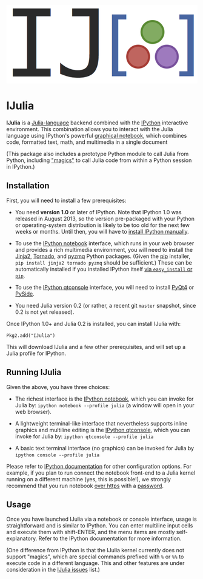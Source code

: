 ![IJulia logo](deps/ijulialogo.png)
# IJulia

**IJulia** is a [Julia-language](http://julialang.org/) backend combined
with the [IPython](http://ipython.org/) interactive environment.  This
combination allows you to interact with the Julia language using
IPython's powerful [graphical
notebook](http://ipython.org/notebook.html), which combines code,
formatted text, math, and multimedia in a single document

(This package also includes a prototype Python module to call Julia
from Python, including
["magics"](http://ipython.org/ipython-doc/dev/interactive/tutorial.html)
to call Julia code from within a Python session in IPython.)

## Installation

First, you will need to install a few prerequisites:

* You need **version 1.0** or later of IPython.  Note that IPython 1.0
was released in August 2013, so the version pre-packaged with your
Python or operating-system distribution is likely to be too old for
the next few weeks or months.  Until then, you will have to [install IPython manually](http://ipython.org/ipython-doc/stable/install/install.html).

* To use the [IPython notebook](http://ipython.org/notebook.html) interface, which runs in your web
  browser and provides a rich multimedia environment, you will need
  to install the [Jinja2](http://jinja.pocoo.org/docs/), [Tornado](http://www.tornadoweb.org/en/stable/), and [pyzmq](https://github.com/zeromq/pyzmq) Python packages. (Given the [pip](http://www.pip-installer.org/en/latest/) installer, `pip install jinja2 tornado pyzmq` should be sufficient.)  These can be automatically installed if you installed IPython itself [via `easy_install` or `pip`](http://ipython.org/ipython-doc/stable/install/install.html#quickstart).

* To use the [IPython qtconsole](http://ipython.org/ipython-doc/dev/interactive/qtconsole.html) interface, you will need to install [PyQt4](http://www.riverbankcomputing.com/software/pyqt/download) or [PySide](http://qt-project.org/wiki/Category:LanguageBindings::PySide).

* You need Julia version 0.2 (or rather, a recent git `master` snapshot, since 0.2 is not yet released).

Once IPython 1.0+ and Julia 0.2 is installed, you can install IJulia with:
```
Pkg2.add("IJulia")
```
This will download IJulia and a few other prerequisites, and will set up a
Julia profile for IPython.

## Running IJulia

Given the above, you have three choices:

* The richest interface is the [IPython notebook](http://ipython.org/notebook.html), which you can invoke for Julia by: `ipython notebook --profile julia` (a window will open in your web browser).

* A lightweight terminal-like interface that nevertheless supports
  inline graphics and multiline editing is the [IPython qtconsole](http://ipython.org/ipython-doc/dev/interactive/qtconsole.html), which you can invoke for Julia by: `ipython qtconsole --profile julia`

* A basic text terminal interface (no graphics) can be invoked for Julia by `ipython console --profile julia`

Please refer to [IPython documentation](http://ipython.org/documentation.html) for other configuration options.  For example, if you plan to run connect the notebook front-end to a Julia kernel running on a different machine (yes, this is possible!), we strongly recommend that you run notebook [over https](http://ipython.org/ipython-doc/dev/interactive/qtconsole.html) with a [password](http://ipython.org/ipython-doc/dev/interactive/qtconsole.html).

## Usage

Once you have launched IJulia via a notebook or console interface,
usage is straightforward and is similar to IPython.   You can enter
multiline input cells and execute them with shift-ENTER, and the menu
items are mostly self-explanatory.  Refer to the IPython documentation
for more information.

(One difference from IPython is that the IJulia kernel currently does
not support "magics", which are special commands prefixed with `%` or `%%`
to execute code in a different language.  This and other features are
under consideration in the [IJulia issues](https://github.com/JuliaLang/IJulia.jl/issues) list.)
